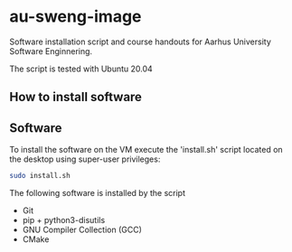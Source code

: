 # au-sweng-image
Software installation script and course handouts for Aarhus University Software Enginnering.

The script is tested with Ubuntu 20.04

## How to install software


## Software

To install the software on the VM execute the 'install.sh' script located on the desktop using super-user privileges:
``` bash
sudo install.sh
```
The following software is installed by the script
* Git
* pip + python3-disutils
* GNU Compiler Collection (GCC)
* CMake
